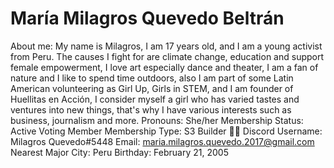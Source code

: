 # María Milagros Quevedo Beltrán

About me: My name is Milagros, I am 17 years old, and I am a young activist from Peru. The causes I fight for are climate change, education and support female empowerment, I love art especially dance and theater, I am a fan of nature and I like to spend time outdoors, also I am part of some Latin American volunteering as Girl Up, Girls in STEM, and I am founder of Huellitas en Acción, I consider myself a girl who has varied tastes and ventures into new things, that's why I have various interests such as business, journalism and more.
Pronouns: She/her
Membership Status: Active Voting Member
Membership Type: S3 Builder 🧑‍🚀
Discord Username: Milagros Quevedo#5448
Email: maria.milagros.quevedo.2017@gmail.com
Nearest Major City: Peru
Birthday: February 21, 2005